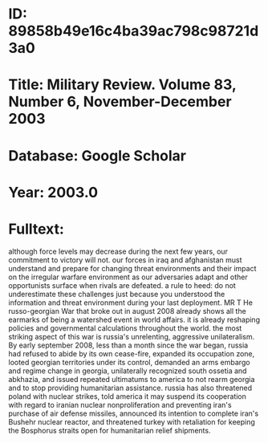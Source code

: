 # ID: 89858b49e16c4ba39ac798c98721d3a0
# Title: Military Review. Volume 83, Number 6, November-December 2003
# Database: Google Scholar
# Year: 2003.0
# Fulltext:
although force levels may decrease during the next few years, our commitment to victory will not.
our forces in iraq and afghanistan must understand and prepare for changing threat environments and their impact on the irregular warfare environment as our adversaries adapt and other opportunists surface when rivals are defeated.
a rule to heed: do not underestimate these challenges just because you understood the information and threat environment during your last deployment.
MR T He russo-georgian War that broke out in august 2008 already shows all the earmarks of being a watershed event in world affairs.
it is already reshaping policies and governmental calculations throughout the world.
the most striking aspect of this war is russia's unrelenting, aggressive unilateralism.
By early september 2008, less than a month since the war began, russia had refused to abide by its own cease-fire, expanded its occupation zone, looted georgian territories under its control, demanded an arms embargo and regime change in georgia, unilaterally recognized south ossetia and abkhazia, and issued repeated ultimatums to america to not rearm georgia and to stop providing humanitarian assistance.
russia has also threatened poland with nuclear strikes, told america it may suspend its cooperation with regard to iranian nuclear nonproliferation and preventing iran's purchase of air defense missiles, announced its intention to complete iran's Bushehr nuclear reactor, and threatened turkey with retaliation for keeping the Bosphorus straits open for humanitarian relief shipments.